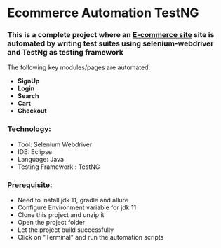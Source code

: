 # Ecommerce Automation TestNG

### This is a complete project where an [E-commerce site](https://www.amazon.in/) site is automated by writing test suites using selenium-webdriver and TestNg as testing framework

The following key modules/pages are automated:


- **SignUp**
- **Login**
- **Search**
- **Cart**
- **Checkout**</br>



### Technology: </br>

- Tool: Selenium Webdriver
- IDE: Eclipse
- Language: Java
- Testing Framework : TestNG

### Prerequisite: </br>

- Need to install jdk 11, gradle and allure
- Configure Environment variable for jdk 11
- Clone this project and unzip it
- Open the project folder
- Let the project build successfully
- Click on "Terminal" and run the automation scripts


